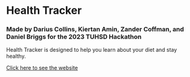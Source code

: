 
# Health Tracker

### Made by Darius Collins, Kiertan Amin, Zander Coffman, and Daniel Briggs for the 2023 TUHSD Hackathon

Health Tracker is designed to help you learn about your diet and stay healthy.

[Click here to see the website](https://cat132132132.github.io/TUHSDHackathon2023/frontend/index.html)